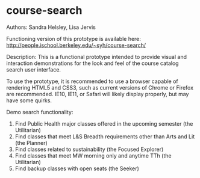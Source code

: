 course-search
=============
Authors: Sandra Helsley, Lisa Jervis

Functioning version of this prototype is available here:
http://people.ischool.berkeley.edu/~syh/course-search/

Description: This is a functional prototype intended to provide visual and interaction demonstrations for the look and feel of the course catalog search user interface.

To use the prototype, it is recommended to use a browser capable of rendering HTML5 and CSS3, such as current versions of Chrome or Firefox are recommended. IE10, IE11, or Safari will likely display properly, but may have some quirks.

Demo search functionality:
 1. Find Public Health major classes offered in the upcoming semester (the Utilitarian)
 2. Find classes that meet L&S Breadth requirements other than Arts and Lit (the Planner)
 3. Find classes related to sustainability (the Focused Explorer)
 4. Find classes that meet MW morning only and anytime TTh (the Utilitarian)
 5. Find backup classes with open seats (the Seeker)